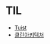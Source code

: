 # TIL

- [Tuist](https://github.com/2jae6/TIL/blob/master/tuist.md)
- [클린아키텍처](https://github.com/2jae6/TIL/blob/master/CleanArchitecture.md)


